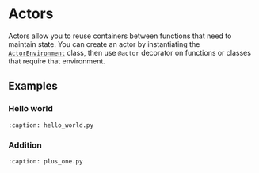 # Actors

Actors allow you to reuse containers between functions that need to maintain state. You can create an actor by instantiating the [`ActorEnvironment`](../api/sdk/actor.actorenvironment) class, then use `@actor` decorator on functions or classes that require that environment.

## Examples

### Hello world

```{rli} https://raw.githubusercontent.com/unionai/examples/nikki/add-actors-example/guides/02_core_concepts/actors/hello_world.py
:caption: hello_world.py

```

### Addition

```{rli} https://raw.githubusercontent.com/unionai/examples/nikki/add-actors-example/guides/02_core_concepts/actors/plus_one.py
:caption: plus_one.py

```
